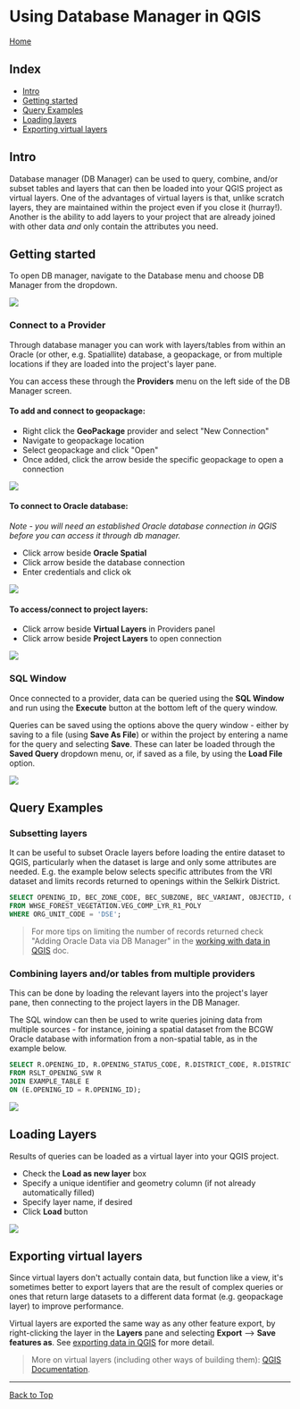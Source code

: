 # Using Database Manager in QGIS

[Home](../README.md)

## Index
* [Intro](#intro)
* [Getting started](#getting-started)
* [Query Examples](#query-examples)
* [Loading layers](#loading-layers)
* [Exporting virtual layers](#exporting-virtual-layers)

## Intro
Database manager (DB Manager) can be used to query, combine, and/or subset tables and layers that can then be loaded into your QGIS project as virtual layers. One of the advantages of virtual layers is that, unlike scratch layers, they are maintained within the project even if you close it (hurray!). Another is the ability to add layers to your project that are already joined with other data *and* only contain the attributes you need.

## Getting started
To open DB manager, navigate to the Database menu and choose DB Manager from the dropdown. 

![](../images/start_db_manager.gif)

### Connect to a Provider
Through database manager you can work with layers/tables from within an Oracle (or other, e.g. Spatiallite) database, a geopackage, or from multiple locations if they are loaded into the project's layer pane.

You can access these through the **Providers** menu on the left side of the DB Manager screen.

#### **To add and connect to geopackage:**
* Right click the **GeoPackage** provider and select "New Connection"
* Navigate to geopackage location
* Select geopackage and click "Open"
* Once added, click the arrow beside the specific geopackage to open a connection

![](../images/connect_to_geopackage.gif)

#### **To connect to Oracle database:**
*Note - you will need an established Oracle database connection in QGIS before you can access it through db manager.*
* Click arrow beside **Oracle Spatial**
* Click arrow beside the database connection
* Enter credentials and click ok

![](../images/connect_to_oracle.gif)

#### **To access/connect to project layers:**
* Click arrow beside **Virtual Layers** in Providers panel
* Click arrow beside **Project Layers** to open connection

![](../images/connect_to_layers_pane.gif)

### SQL Window

Once connected to a provider, data can be queried using the **SQL Window** and run using the **Execute** button at the bottom left of the query window.

Queries can be saved using the options above the query window - either by saving to a file (using **Save As File**) or within the project by entering a name for the query and selecting **Save**. These can later be loaded through the **Saved Query** dropdown menu, or, if saved as a file, by using the **Load File** option. 

![](../images/query_window_saved_queries.gif)


## Query Examples

### Subsetting layers

It can be useful to subset Oracle layers before loading the entire dataset to QGIS, particularly when the dataset is large and only some attributes are needed. E.g. the example below selects specific attributes from the VRI dataset and limits records returned to openings within the Selkirk District.

```SQL
SELECT OPENING_ID, BEC_ZONE_CODE, BEC_SUBZONE, BEC_VARIANT, OBJECTID, GEOMETRY
FROM WHSE_FOREST_VEGETATION.VEG_COMP_LYR_R1_POLY
WHERE ORG_UNIT_CODE = 'DSE';
```

>For more tips on limiting the number of records returned check "Adding Oracle Data via DB Manager" in the [working with data in QGIS](./working-with-data-in-QGIS.md) doc.

### Combining layers and/or tables from multiple providers

This can be done by loading the relevant layers into the project's layer pane, then connecting to the project layers in the DB Manager. 

The SQL window can then be used to write queries joining data from multiple sources - for instance, joining a spatial dataset from the BCGW Oracle database with information from a non-spatial table, as in the example below. 

```SQL
SELECT R.OPENING_ID, R.OPENING_STATUS_CODE, R.DISTRICT_CODE, R.DISTRICT_NAME, R.OBJECT_ID, R.geometry, E.EVALUATION_YEAR
FROM RSLT_OPENING_SVW R
JOIN EXAMPLE_TABLE E
ON (E.OPENING_ID = R.OPENING_ID);
```

![](../images/combining_layers.png)


## Loading Layers

Results of queries can be loaded as a virtual layer into your QGIS project.

* Check the **Load as new layer** box
* Specify a unique identifier and geometry column (if not already automatically filled)
* Specify layer name, if desired
* Click **Load** button

![](../images/load_layer.gif)


## Exporting virtual layers

Since virtual layers don't actually contain data, but function like a view, it's sometimes better to export layers that are the result of complex queries or ones that return large datasets to a different data format (e.g. geopackage layer) to improve performance. 

Virtual layers are exported the same way as any other feature export, by right-clicking the layer in the **Layers** pane and selecting **Export** --> **Save features as**. 
See [exporting data in QGIS](./exporting-data.md) for more detail.

>More on virtual layers (including other ways of building them): [QGIS Documentation](https://docs.qgis.org/3.16/en/docs/user_manual/managing_data_source/create_layers.html#creating-virtual-layers).

---

[Back to Top](#Index)

